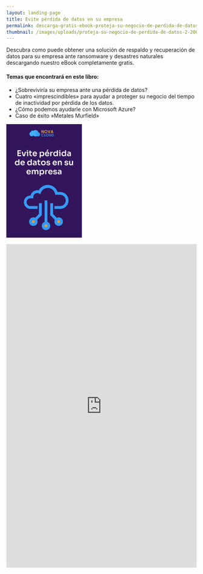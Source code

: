 ```yaml
---
layout: landing-page
title: Evite pérdida de datos en su empresa
permalink: descarga-gratis-ebook-proteja-su-negocio-de-perdida-de-datos
thumbnail: /images/uploads/proteja-su-negocio-de-perdida-de-datos-2-200x300.png
---
```

Descubra como puede obtener una solución de respaldo y recuperación de datos para su empresa ante ransomware y desastres naturales descargando nuestro eBook completamente gratis.

#### Temas que encontrará en este libro:

* ¿Sobreviviría su empresa ante una pérdida de datos?
* Cuatro «imprescindibles» para ayudar a proteger su negocio del tiempo de inactividad por pérdida de los datos.
* ¿Cómo podemos ayudarle con Microsoft Azure?
* Caso de éxito »Metales Murfield»

![](/images/uploads/proteja-su-negocio-de-perdida-de-datos-2-200x300.png "Ebook evite la pérdida de datos en su empresa")

<iframe width="540" height="855" src="https://35647a24.sibforms.com/serve/MUIEADMydQnQVsyCnGXTsXfk55tptIQHTDKA0iXh6rt8LvJjtTGjiQyo9cDBcBpEI8n501zKwW7Tktfz3X193x0V0krHlWOlVm6BbmNRzRZlbBdftobvr0-So8urxWAfDM_7iZmjCedVSLxyUn90qKOwmorqYFN9cQYabzwl0DQhjrUHAzgT4PEh7UGt3aFI9GEKrloMgD3U0cIj" frameborder="0" scrolling="auto" allowfullscreen style="display: block;margin-left: auto;margin-right: auto;max-width: 100%;"></iframe>